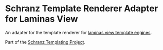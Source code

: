 # Schranz Template Renderer Adapter for Laminas View

An adapter for the template renderer for [laminas view template engines](https://github.com/laminas/laminas-view/).

Part of the [Schranz Templating Project](https://github.com/schranz-templating/templating).

